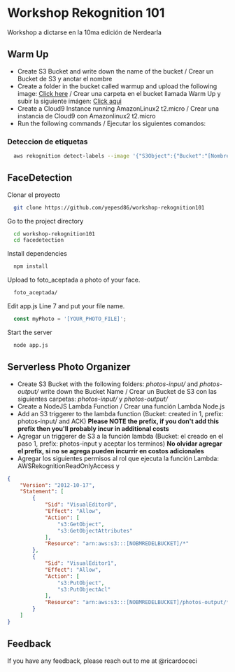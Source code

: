 
# Workshop Rekognition 101

Workshop a dictarse en la 10ma edición de Nerdearla



## Warm Up

* Create S3 Bucket and write down the name of the bucket / Crear un Bucket de S3 y anotar el nombre
* Create a folder in the bucket called warmup and upload the following image: [Click here](https://github.com/ricardoceci/workshop-rekognition101/blob/master/warmup/fondo_nerdearla.png) / Crear una carpeta en el bucket llamada Warm Up y subir la siguiente imágen: [Click aqui](https://github.com/ricardoceci/workshop-rekognition101/blob/master/warmup/fondo_nerdearla.png)
* Create a Cloud9 Instance running AmazonLinux2 t2.micro / Crear una instancia de Cloud9 con Amazonlinux2 t2.micro
* Run the following commands / Ejecutar los siguientes comandos:

### Deteccion de etiquetas


```bash
  aws rekognition detect-labels --image '{"S3Object":{"Bucket":"[NombreDelBucket]","Name":"warmup/fondo_nerdearla.png"}}' --min-confidence [Minimo de Seguridad]  
```

## FaceDetection

Clonar el proyecto

```bash
  git clone https://github.com/yepesd86/workshop-rekognition101
```

Go to the project directory

```bash
  cd workshop-rekognition101
  cd facedetection
```

Install dependencies

```bash
  npm install
```

Upload to foto_aceptada a photo of your face.

```bash
  foto_aceptada/
```

Edit app.js Line 7 and put your file name.

```javascript
  const myPhoto = '[YOUR_PHOTO_FILE]';
```

Start the server

```bash
  node app.js
```


## Serverless Photo Organizer

* Create S3 Bucket with the following folders: *photos-input/* and *photos-output/* write down the Bucket Name / Crear un Bucket de S3 con las siguientes carpetas: *photos-input/* y *photos-output/*
* Create a NodeJS Lambda Function / Crear una función Lambda Node.js
* Add an S3 triggerer to the lambda function (Bucket: created in 1, prefix: photos-input/ and ACK) **Please NOTE the prefix, if you don't add this prefix then you'll probably incur in additional costs**
* Agregar un triggerer de S3 a la función lambda (Bucket: el creado en el paso 1, prefix: photos-input y aceptar los terminos) **No olvidar agregar el prefix, si no se agrega pueden incurrir en costos adicionales**
* Agregar los siguientes permisos al rol que ejecuta la función Lambda: AWSRekognitionReadOnlyAccess y

```json
{
    "Version": "2012-10-17",
    "Statement": [
        {
            "Sid": "VisualEditor0",
            "Effect": "Allow",
            "Action": [
                "s3:GetObject",
                "s3:GetObjectAttributes"
            ],
            "Resource": "arn:aws:s3:::[NOBMREDELBUCKET]/*"
        },
        {
            "Sid": "VisualEditor1",
            "Effect": "Allow",
            "Action": [
                "s3:PutObject",
                "s3:PutObjectAcl"
            ],
            "Resource": "arn:aws:s3:::[NOBMREDELBUCKET]/photos-output/*"
        }
    ]
}
```


    
## Feedback

If you have any feedback, please reach out to me at @ricardoceci

